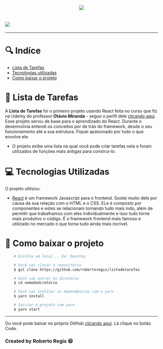 
<h1 align=center>
    <img src="https://ik.imagekit.io/bjlfhoj36uy/logolista_SOKXSiQqC.jpg">
</h1>

<h1>
    <img src="https://ik.imagekit.io/bjlfhoj36uy/listadetarefas_heyUhreYh.jpg">
</h1>

---

# 🔍 Indíce
- [Lista de Tarefas](#-lista-de-tarefas)
- [Tecnologias utilizadas](#-tecnologias-utilizadas)
- [Como baixar o projeto](#-como-baixar-o-projeto)

# 📕 Lista de Tarefas

A **Lista de Tarefas** foi o primeiro projeto usando React feita no curso que fiz na Udemy do professor **Otávio Miranda** - segue o perfil dele [clicando aqui](https://www.udemy.com/user/luiz-otavio-miranda/). Esse projeto serviu de base para o aprendizado do React. Durante o desemvolvia entendi os conceitos por de trás do framework, desde o seu funcionamento até a sua estrutura. Fiquei apaixonado por tudo o que envolve ele.
- O projeto exibe uma lista na qual você pode criar tarefas nela e foram utilizados de funções mais antigas para construi-lo.

# 💻 Tecnologias Utilizadas

O projeto utilizou:
- [React](https://pt-br.reactjs.org/)
é um framework Javascript para o frontend. Gostei muito dele por causa da sua relação com o HTML e o CSS. ELe é composto por componentes e estes se relacionam tornando tudo mais indo, além de permitir que trabalhamos com eles individualmente e isso tudo torne mais produtivo o código.
É o framework frontend mais famoso e utilizado no mercado o que torna tudo ainda mais incrível.

# 💾 Como baixar o projeto

```bash
    # Escolha um local... Ex: Desktop

    # Você vai clocar o repositório
    $ git clone https://github.com/robertoregis/listadetarefas

    # Você vai entrar no diretório
    $ cd nomedodiretório

    # Você vai instalar as dependências com o yarn
    $ yarn install

    # Iniciar o projeto com yarn
    $ yarn start

```

---

Ou você pode baixar no próprio GitHub [clicando aqui](https://github.com/robertoregis/listadetarefas). Lá clique no botão Code.

### Created by Roberto Regis 😆

